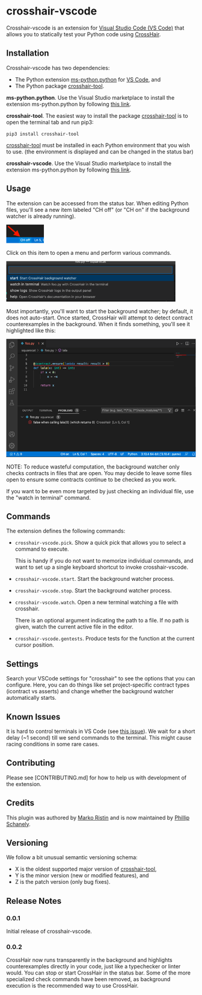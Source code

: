 # crosshair-vscode

Crosshair-vscode is an extension for [Visual Studio Code (VS Code)][vscode] that
allows you to statically test your Python code using [CrossHair][crosshair-tool].

## Installation

Crosshair-vscode has two dependencies:
* The Python extension [ms-python.python][ms-python.python] for
  [VS Code][vscode], and
* The Python package [crosshair-tool][crosshair-tool].

**ms-python.python**.
Use the Visual Studio marketplace to install the extension ms-python.python by
following [this link][ms-python.python].

**crosshair-tool**. The easiest way to install the package
[crosshair-tool][crosshair-tool] is to open the terminal tab and run pip3:

```
pip3 install crosshair-tool
```

[crosshair-tool][crosshair-tool] must be installed in each Python environment that you wish to use. (the environment is displayed and can be changed in the status bar)

**crosshair-vscode**.
Use the Visual Studio marketplace to install the extension ms-python.python by
following [this link][crosshair-vscode].

[vscode]: https://code.visualstudio.com/
[ms-python.python]: https://marketplace.visualstudio.com/items?itemName=ms-python.python
[crosshair-tool]: https://pypi.org/project/crosshair-tool/
[venv]: https://docs.python.org/3/tutorial/venv.html
[vscode-venv]: https://code.visualstudio.com/docs/python/environments
[crosshair-vscode]: https://marketplace.visualstudio.com/items?itemName=CrossHair.crosshair

## Usage

The extension can be accessed from the status bar. When editing Python files, you'll see a new item labeled "CH off" (or "CH on" if the background watcher is already running).

<img src="https://raw.githubusercontent.com/pschanely/crosshair-vscode/main/readme/status-bar-item.png" width=100 alt="status bar item" />

Click on this item to open a menu and perform various commands.

<img src="https://raw.githubusercontent.com/pschanely/crosshair-vscode/main/readme/quick-pick.png" width=450 alt="crosshair menu" />

Most importantly, you'll want to start the background watcher; by default, it does not auto-start. Once started, CrossHair will attempt to detect contract counterexamples in the background. When it finds something, you'll see it highlighted like this:

<img src="https://raw.githubusercontent.com/pschanely/crosshair-vscode/main/readme/example-error.png" width=550 alt="example crosshair error" />


NOTE: To reduce wasteful computation, the background watcher only checks contracts in files that are open. You may decide to leave some files open to ensure some contracts continue to be checked as you work.

If you want to be even more targeted by just checking an individual file, use the "watch in terminal" command.


## Commands

The extension defines the following commands:

* `crosshair-vscode.pick`. Show a quick pick that allows you to select a command
  to execute.
  
  This is handy if you do not want to memorize individual commands, and want to set up
  a single keyboard shortcut to invoke crosshair-vscode.

* `crosshair-vscode.start`. Start the background watcher process.

* `crosshair-vscode.stop`. Start the background watcher process.

* `crosshair-vscode.watch`. Open a new terminal watching a file with crosshair.

   There is an optional argument indicating the path to a file.
   If no path is given, watch the current active file in the editor.

* `crosshair-vscode.gentests`. Produce tests for the function at the current cursor position.


## Settings

Search your VSCode settings for "crosshair" to see the options that you can configure. Here, you can do things like set project-specific contract types (icontract vs asserts) and change whether the background watcher automatically starts.

## Known Issues

It is hard to control terminals in VS Code (see
[this issue](https://github.com/microsoft/vscode-python/issues/15197)).
We wait for a short delay (~1 second) till we send commands to the terminal.
This might cause racing conditions in some rare cases.

## Contributing

Please see [CONTRIBUTING.md] for how to help us with development of the extension.

## Credits

This plugin was authored by
[Marko Ristin](https://github.com/mristin)
and is now maintained by [Phillip Schanely](https://github.com/pschanely).

## Versioning

We follow a bit unusual semantic versioning schema:

* X is the oldest supported major version of
  [crosshair-tool],
* Y is the minor version (new or modified features), and
* Z is the patch version (only bug fixes).

## Release Notes

### 0.0.1

Initial release of crosshair-vscode.

### 0.0.2

CrossHair now runs transparently in the background and highlights counterexamples directly in your code, just like a typechecker or linter would.
You can stop or start CrossHair in the status bar.
Some of the more specialized check commands have been removed, as background execution is the recommended way to use CrossHair.
